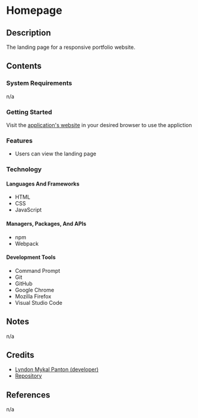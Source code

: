 # Homepage

## Description

The landing page for a responsive portfolio website.

## Contents

### System Requirements

n/a

### Getting Started

Visit the [application's website](https://lyndonpanton.github.io/homepag) in
your desired browser to use the appliction

### Features

- Users can view the landing page

### Technology

#### Languages And Frameworks

- HTML
- CSS
- JavaScript

#### Managers, Packages, And APIs

- npm
- Webpack

#### Development Tools

- Command Prompt
- Git
- GitHub
- Google Chrome
- Mozilla Firefox
- Visual Studio Code

## Notes

n/a

## Credits

- [Lyndon Mykal Panton (developer)](https://github.com/lyndonpanton)
- [Repository](https://github.com/lyndonpanton/homepage)

## References

n/a
